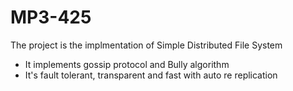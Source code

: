 # MP3-425
The project is the implmentation of Simple Distributed File System 
- It implements gossip protocol and Bully algorithm 
- It's fault tolerant, transparent and fast with auto re replication
